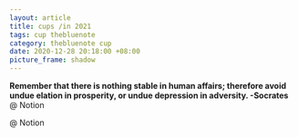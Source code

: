 ```yaml
---
layout: article
title: cups /in 2021
tags: cup thebluenote
category: thebluenote cup
date: 2020-12-28 20:18:00 +08:00
picture_frame: shadow
---
```


**Remember that there is nothing stable in human affairs; therefore avoid undue elation in prosperity, or undue depression in adversity. -Socrates**
@ Notion
<!--more-->
@ Notion
